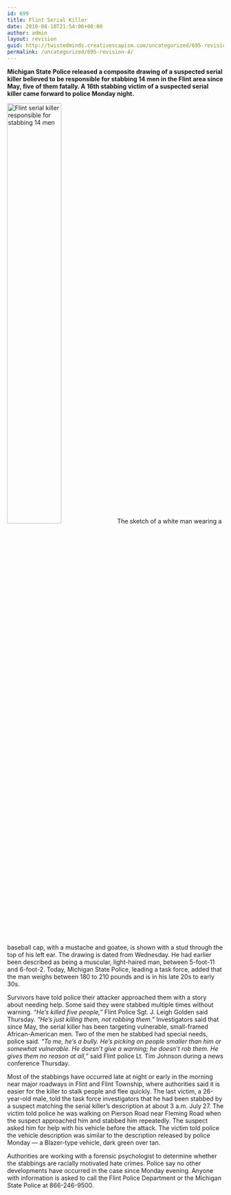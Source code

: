 ```yaml
---
id: 699
title: Flint Serial Killer
date: 2010-08-10T21:54:06+00:00
author: admin
layout: revision
guid: http://twistedminds.creativescapism.com/uncategorized/695-revision-4/
permalink: /uncategorized/695-revision-4/
---
```

<p class="dropcap-first">
  <strong>Michigan State Police released a composite drawing of a suspected serial killer believed to be responsible for stabbing 14 men in the Flint area since May, five of them fatally. A 16th stabbing victim of a suspected serial killer came forward to police Monday night.</strong>
</p>

<img src="img/post/FlintSerialKiller.jpg" alt="Flint serial killer responsible for stabbing 14 men" title="sketch of the Flint serial killer" class="left" width="50%" /> The sketch of a white man wearing a baseball cap, with a mustache and goatee, is shown with a stud through the top of his left ear. The drawing is dated from Wednesday. He had earlier been described as being a muscular, light-haired man, between 5-foot-11 and 6-foot-2. Today, Michigan State Police, leading a task force, added that the man weighs between 180 to 210 pounds and is in his late 20s to early 30s.

Survivors have told police their attacker approached them with a story about needing help. Some said they were stabbed multiple times without warning. _&#8220;He&#8217;s killed five people,&#8221;_ Flint Police Sgt. J. Leigh Golden said Thursday. _&#8220;He&#8217;s just killing them, not robbing them.&#8221;_ Investigators said that since May, the serial killer has been targeting vulnerable, small-framed African-American men. Two of the men he stabbed had special needs, police said. _&#8220;To me, he&#8217;s a bully. He&#8217;s picking on people smaller than him or somewhat vulnerable. He doesn&#8217;t give a warning; he doesn’t rob them. He gives them no reason at all,&#8221;_ said Flint police Lt. Tim Johnson during a news conference Thursday.

Most of the stabbings have occurred late at night or early in the morning near major roadways in Flint and Flint Township, where authorities said it is easier for the killer to stalk people and flee quickly. The last victim, a 26-year-old male, told the task force investigators that he had been stabbed by a suspect matching the serial killer&#8217;s description at about 3 a.m. July 27. The victim told police he was walking on Pierson Road near Fleming Road when the suspect approached him and stabbed him repeatedly. The suspect asked him for help with his vehicle before the attack. The victim told police the vehicle description was similar to the description released by police Monday — a Blazer-type vehicle, dark green over tan.

Authorities are working with a forensic psychologist to determine whether the stabbings are racially motivated hate crimes. Police say no other developments have occurred in the case since Monday evening. Anyone with information is asked to call the Flint Police Department or the Michigan State Police at 866-246-9500.